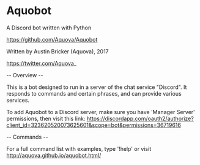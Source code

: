 # Aquobot

A Discord bot written with Python

https://github.com/Aquova/Aquobot

Written by Austin Bricker (Aquova), 2017

https://twitter.com/Aquova_

-- Overview --

This is a bot designed to run in a server of the chat service "Discord". 
It responds to commands and certain phrases, and can provide various services.

To add Aquobot to a Discord server, make sure you have 'Manager Server' permissions, then visit this link: https://discordapp.com/oauth2/authorize?client_id=323620520073625601&scope=bot&permissions=36719616

-- Commands --

For a full command list with examples, type '!help' or visit http://aquova.github.io/aquobot.html/
